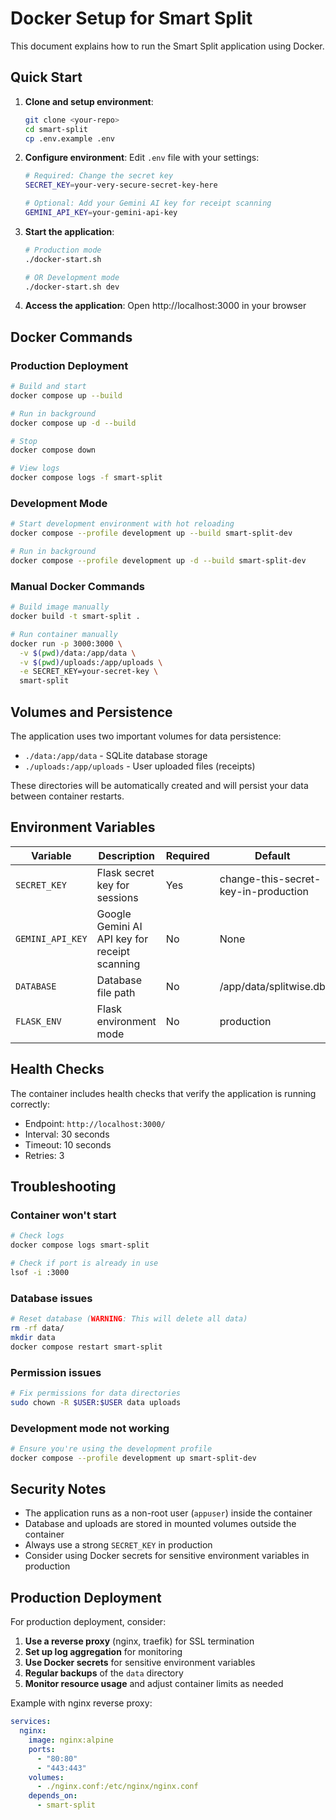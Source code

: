 # Docker Setup for Smart Split

This document explains how to run the Smart Split application using Docker.

## Quick Start

1. **Clone and setup environment**:
   ```bash
   git clone <your-repo>
   cd smart-split
   cp .env.example .env
   ```

2. **Configure environment**:
   Edit `.env` file with your settings:
   ```bash
   # Required: Change the secret key
   SECRET_KEY=your-very-secure-secret-key-here
   
   # Optional: Add your Gemini AI key for receipt scanning
   GEMINI_API_KEY=your-gemini-api-key
   ```

3. **Start the application**:
   ```bash
   # Production mode
   ./docker-start.sh
   
   # OR Development mode
   ./docker-start.sh dev
   ```

4. **Access the application**:
   Open http://localhost:3000 in your browser

## Docker Commands

### Production Deployment
```bash
# Build and start
docker compose up --build

# Run in background
docker compose up -d --build

# Stop
docker compose down

# View logs
docker compose logs -f smart-split
```

### Development Mode
```bash
# Start development environment with hot reloading
docker compose --profile development up --build smart-split-dev

# Run in background
docker compose --profile development up -d --build smart-split-dev
```

### Manual Docker Commands
```bash
# Build image manually
docker build -t smart-split .

# Run container manually
docker run -p 3000:3000 \
  -v $(pwd)/data:/app/data \
  -v $(pwd)/uploads:/app/uploads \
  -e SECRET_KEY=your-secret-key \
  smart-split
```

## Volumes and Persistence

The application uses two important volumes for data persistence:

- `./data:/app/data` - SQLite database storage
- `./uploads:/app/uploads` - User uploaded files (receipts)

These directories will be automatically created and will persist your data between container restarts.

## Environment Variables

| Variable | Description | Required | Default |
|----------|-------------|----------|---------|
| `SECRET_KEY` | Flask secret key for sessions | Yes | change-this-secret-key-in-production |
| `GEMINI_API_KEY` | Google Gemini AI API key for receipt scanning | No | None |
| `DATABASE` | Database file path | No | /app/data/splitwise.db |
| `FLASK_ENV` | Flask environment mode | No | production |

## Health Checks

The container includes health checks that verify the application is running correctly:
- Endpoint: `http://localhost:3000/`
- Interval: 30 seconds
- Timeout: 10 seconds
- Retries: 3

## Troubleshooting

### Container won't start
```bash
# Check logs
docker compose logs smart-split

# Check if port is already in use
lsof -i :3000
```

### Database issues
```bash
# Reset database (WARNING: This will delete all data)
rm -rf data/
mkdir data
docker compose restart smart-split
```

### Permission issues
```bash
# Fix permissions for data directories
sudo chown -R $USER:$USER data uploads
```

### Development mode not working
```bash
# Ensure you're using the development profile
docker compose --profile development up smart-split-dev
```

## Security Notes

- The application runs as a non-root user (`appuser`) inside the container
- Database and uploads are stored in mounted volumes outside the container
- Always use a strong `SECRET_KEY` in production
- Consider using Docker secrets for sensitive environment variables in production

## Production Deployment

For production deployment, consider:

1. **Use a reverse proxy** (nginx, traefik) for SSL termination
2. **Set up log aggregation** for monitoring
3. **Use Docker secrets** for sensitive environment variables
4. **Regular backups** of the `data` directory
5. **Monitor resource usage** and adjust container limits as needed

Example with nginx reverse proxy:
```yaml
services:
  nginx:
    image: nginx:alpine
    ports:
      - "80:80"
      - "443:443"
    volumes:
      - ./nginx.conf:/etc/nginx/nginx.conf
    depends_on:
      - smart-split
``` 